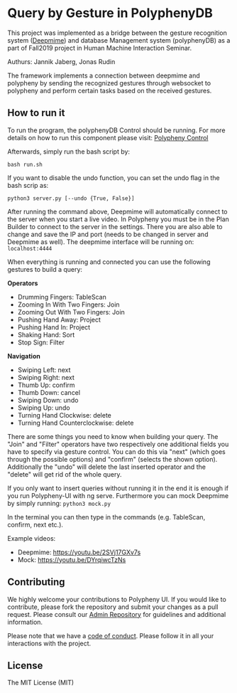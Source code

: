 # Query by Gesture in PolyphenyDB

This project was implemented as a bridge between the gesture recognition system ([Deepmime](www.deepmime.org)) and database Management system (polyphenyDB) as a part of Fall2019 project in Human Machine Interaction Seminar.

Authurs: Jannik Jaberg, Jonas Rudin
         
The framework implements a connection between deepmime and polypheny by sending the recognized gestures through websocket to polypheny and perform certain tasks based on the received gestures.


## How to run it
To run the program, the polyphenyDB Control should be running. For more details on how to run this component please visit: [Polypheny Control](https://github.com/polypheny/Polypheny-Control)

Afterwards, simply run the bash script by:

`bash run.sh`

If you want to disable the undo function, you can set the undo flag in the bash scrip as:

`python3 server.py [--undo {True, False}]`


After running the command above, Deepmime will automatically connect to
the server when you start a live video. In Polypheny you must be in the Plan
Builder to connect to the server in the settings. There you are also able to
change and save the IP and port (needs to be changed in server
and Deepmime as well). The deepmime interface will be running on:
`localhost:4444`

When everything is running and connected you can use the following gestures
to build a query:

**Operators**
- Drumming Fingers: TableScan
- Zooming In With Two Fingers: Join
- Zooming Out With Two Fingers: Join
- Pushing Hand Away: Project
- Pushing Hand In: Project
- Shaking Hand: Sort
- Stop Sign: Filter

**Navigation**
- Swiping Left: next
- Swiping Right: next
- Thumb Up: confirm
- Thumb Down: cancel
- Swiping Down: undo
- Swiping Up: undo
- Turning Hand Clockwise: delete
- Turning Hand Counterclockwise: delete

There are some things you need to know when building your query. The "Join"
and "Filter" operators have two respectively one additional fields you have to
specify via gesture control. You can do this via "next" (which goes through
the possible options) and "confirm" (selects the shown option). Additionally the
"undo" will delete the last inserted operator and the "delete" will get rid of the
whole query.

If you only want to insert queries without running it in the end it is enough if
you run Polypheny-UI with ng serve. Furthermore you can mock Deepmime by
simply running: `python3 mock.py`

In the terminal you can then type in the commands (e.g. TableScan, confirm,
next etc.).

Example videos:

* Deepmime: https://youtu.be/2SVj17GXv7s
* Mock: https://youtu.be/DYrqiwcTzNs


## Contributing
We highly welcome your contributions to Polypheny UI. If you would like to contribute, please fork the repository and submit your changes as a pull request. Please consult our [Admin Repository](https://github.com/polypheny/Admin) for guidelines and additional information.

Please note that we have a [code of conduct](https://github.com/polypheny/Admin/blob/master/CODE_OF_CONDUCT.md). Please follow it in all your interactions with the project. 


## License
The MIT License (MIT)
